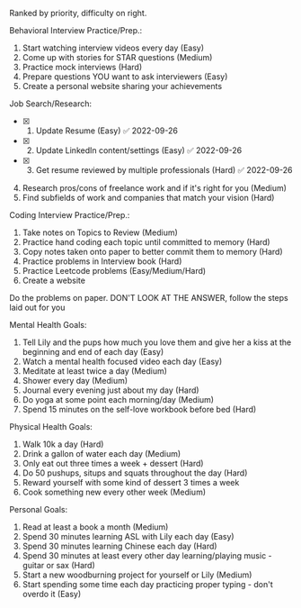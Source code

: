 Ranked by priority, difficulty on right.

Behavioral Interview Practice/Prep.:

1. Start watching interview videos every day (Easy)
2. Come up with stories for STAR questions (Medium)
3. Practice mock interviews (Hard)
4. Prepare questions YOU want to ask interviewers (Easy)
5. Create a personal website sharing your achievements

Job Search/Research:

- [x] 1. Update Resume (Easy) ✅ 2022-09-26
- [x] 2. Update LinkedIn content/settings (Easy) ✅ 2022-09-26
- [x] 3. Get resume reviewed by multiple professionals (Hard) ✅ 2022-09-26
4. Research pros/cons of freelance work and if it's right for you (Medium)
5. Find subfields of work and companies that match your vision (Hard)

Coding Interview Practice/Prep.:

1. Take notes on Topics to Review (Medium)
2. Practice hand coding each topic until committed to memory (Hard)
3. Copy notes taken onto paper to better commit them to memory (Hard)
3. Practice problems in Interview book (Hard)
4. Practice Leetcode problems (Easy/Medium/Hard)
5. Create a website

Do the problems on paper. 
DON'T LOOK AT THE ANSWER, follow the steps laid out for you

Mental Health Goals:

1. Tell Lily and the pups how much you love them and give her a kiss at the beginning and end of each day (Easy)
2. Watch a mental health focused video each day (Easy)
3. Meditate at least twice a day (Medium)
4. Shower every day (Medium)
5. Journal every evening just about my day (Hard)
6. Do yoga at some point each morning/day (Medium)
7. Spend 15 minutes on the self-love workbook before bed (Hard)

Physical Health Goals:

1. Walk 10k a day (Hard)
2. Drink a gallon of water each day (Medium)
3. Only eat out three times a week + dessert (Hard)
4. Do 50 pushups, situps and squats throughout the day (Hard)
5. Reward yourself with some kind of dessert 3 times a week
6. Cook something new every other week (Medium)

Personal Goals:

1. Read at least a book a month (Medium)
2. Spend 30 minutes learning ASL with Lily each day (Easy)
3. Spend 30 minutes learning Chinese each day (Hard)
4. Spend 30 minutes at least every other day learning/playing music - guitar or sax (Hard)
5. Start a new woodburning project for yourself or Lily (Medium)
6. Start spending some time each day practicing proper typing - don't overdo it (Easy)